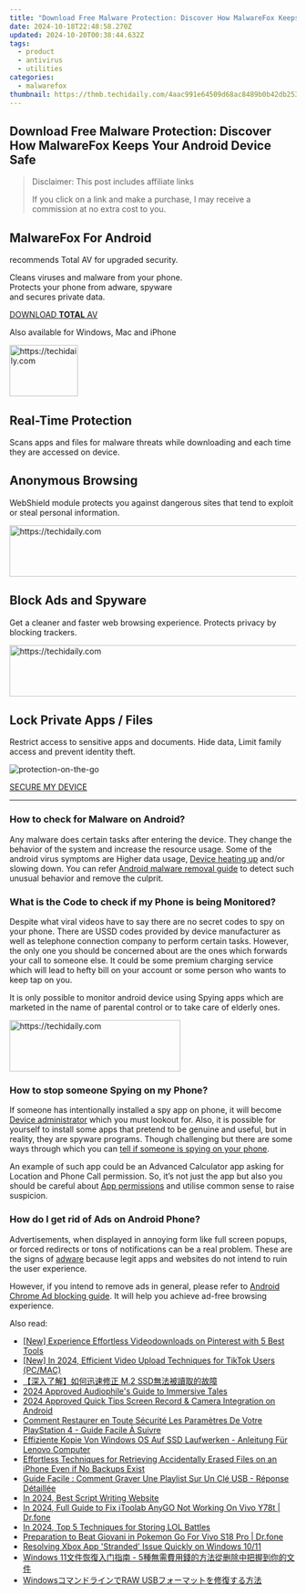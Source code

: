 ```yaml
---
title: "Download Free Malware Protection: Discover How MalwareFox Keeps Your Android Device Safe"
date: 2024-10-18T22:48:58.270Z
updated: 2024-10-20T00:38:44.632Z
tags:
  - product
  - antivirus
  - utilities
categories:
  - malwarefox
thumbnail: https://thmb.techidaily.com/4aac991e64509d68ac8489b0b42db25368d487df0c50d4cd60fbe09c3938eb3d.jpg
---
```


## Download Free Malware Protection: Discover How MalwareFox Keeps Your Android Device Safe

>  Disclaimer: This post includes affiliate links
>
>  If you click on a link and make a purchase, I may receive a commission at no extra cost to you.
>

## MalwareFox ​For Android

recommends Total AV for upgraded security.

Cleans viruses and malware from your phone.  
Protects your phone from adware, spyware  
and secures private data.

[DOWNLOAD **TOTAL** AV](https://tools.techidaily.com/malwarefox/products/) 

Also available for Windows, Mac and iPhone

<!-- affiliate ads begin -->
<a href="https://bluettifr.pxf.io/c/5597632/2145079/17095" target="_top" id="2145079">
  <img src="//a.impactradius-go.com/display-ad/17095-2145079" border="0" alt="https://techidaily.com" width="120" height="90"/>
</a>
<img height="0" width="0" src="https://bluettifr.pxf.io/i/5597632/2145079/17095" style="position:absolute;visibility:hidden;" border="0" />
<!-- affiliate ads end -->

## Real-Time Protection

Scans apps and files for malware threats while downloading and each time they are accessed on device.

## Anonymous Browsing

WebShield module protects you against dangerous sites that tend to exploit or steal personal information.

<!-- affiliate ads begin -->
<a href="https://aligracehair.sjv.io/c/5597632/2016170/19272" target="_top" id="2016170">
  <img src="//a.impactradius-go.com/display-ad/19272-2016170" border="0" alt="https://techidaily.com" width="728" height="90"/>
</a>
<img height="0" width="0" src="https://aligracehair.sjv.io/i/5597632/2016170/19272" style="position:absolute;visibility:hidden;" border="0" />
<!-- affiliate ads end -->

## Block Ads and Spyware

Get a cleaner and faster web browsing experience. Protects privacy by blocking trackers.

<!-- affiliate ads begin -->
<a href="https://appsumo.8odi.net/c/5597632/2082535/7443" target="_top" id="2082535">
  <img src="//a.impactradius-go.com/display-ad/7443-2082535" border="0" alt="https://techidaily.com" width="728" height="90"/>
</a>
<img height="0" width="0" src="https://appsumo.8odi.net/i/5597632/2082535/7443" style="position:absolute;visibility:hidden;" border="0" />
<!-- affiliate ads end -->

## Lock Private Apps / Files

Restrict access to sensitive apps and documents. Hide data, Limit family access and prevent identity theft.

![](https://www.malwarefox.com/wp-content/uploads/2022/07/protection-on-the-go.webp "protection-on-the-go")

[SECURE MY DEVICE](https://tools.techidaily.com/malwarefox/products/) 

---

### How to check for Malware on Android?

Any malware does certain tasks after entering the device. They change the behavior of the system and increase the resource usage. Some of the android virus symptoms are Higher data usage, [Device heating up](https://tools.techidaily.com/malwarefox/products/) and/or slowing down. You can refer [Android malware removal guide](https://tools.techidaily.com/malwarefox/products/) to detect such unusual behavior and remove the culprit.

### What is the Code to check if my Phone is being Monitored?

Despite what viral videos have to say there are no secret codes to spy on your phone. There are USSD codes provided by device manufacturer as well as telephone connection company to perform certain tasks. However, the only one you should be concerned about are the ones which forwards your call to someone else. It could be some premium charging service which will lead to hefty bill on your account or some person who wants to keep tap on you.

It is only possible to monitor android device using Spying apps which are marketed in the name of parental control or to take care of elderly ones.

<!-- affiliate ads begin -->
<a href="https://aligracehair.sjv.io/c/5597632/2135356/19272" target="_top" id="2135356">
  <img src="//a.impactradius-go.com/display-ad/19272-2135356" border="0" alt="https://techidaily.com" width="300" height="90"/>
</a>
<img height="0" width="0" src="https://aligracehair.sjv.io/i/5597632/2135356/19272" style="position:absolute;visibility:hidden;" border="0" />
<!-- affiliate ads end -->

### How to stop someone Spying on my Phone?

If someone has intentionally installed a spy app on phone, it will become [Device administrator](https://tools.techidaily.com/malwarefox/products/) which you must lookout for. Also, it is possible for yourself to install some apps that pretend to be genuine and useful, but in reality, they are spyware programs. Though challenging but there are some ways through which you can [tell if someone is spying on your phone](https://tools.techidaily.com/malwarefox/products/).

An example of such app could be an Advanced Calculator app asking for Location and Phone Call permission. So, it’s not just the app but also you should be careful about [App permissions](https://tools.techidaily.com/malwarefox/products/) and utilise common sense to raise suspicion. 

### How do I get rid of Ads on Android Phone?

Advertisements, when displayed in annoying form like full screen popups, or forced redirects or tons of notifications can be a real problem. These are the signs of [adware](https://tools.techidaily.com/malwarefox/products/) because legit apps and websites do not intend to ruin the user experience. 

However, if you intend to remove ads in general, please refer to [Android Chrome Ad blocking guide](https://tools.techidaily.com/malwarefox/products/). It will help you achieve ad-free browsing experience.

<ins class="adsbygoogle"
     style="display:block"
     data-ad-format="autorelaxed"
     data-ad-client="ca-pub-7571918770474297"
     data-ad-slot="1223367746"></ins>

<ins class="adsbygoogle"
     style="display:block"
     data-ad-client="ca-pub-7571918770474297"
     data-ad-slot="8358498916"
     data-ad-format="auto"
     data-full-width-responsive="true"></ins>

<span class="atpl-alsoreadstyle">Also read:</span>
<div><ul>
<li><a href="https://article-posts.techidaily.com/new-experience-effortless-videodownloads-on-pinterest-with-5-best-tools/"><u>[New] Experience Effortless Videodownloads on Pinterest with 5 Best Tools</u></a></li>
<li><a href="https://tiktok-video-recordings.techidaily.com/new-in-2024-efficient-video-upload-techniques-for-tiktok-users-pcmac/"><u>[New] In 2024, Efficient Video Upload Techniques for TikTok Users (PC/MAC)</u></a></li>
<li><a href="https://win-workspace.techidaily.com/m2-ssd/"><u>【深入了解】如何迅速修正 M.2 SSD無法被讀取的故障</u></a></li>
<li><a href="https://extra-hints.techidaily.com/2024-approved-audiophiles-guide-to-immersive-tales/"><u>2024 Approved Audiophile's Guide to Immersive Tales</u></a></li>
<li><a href="https://video-capture.techidaily.com/2024-approved-quick-tips-screen-record-and-camera-integration-on-android/"><u>2024 Approved Quick Tips Screen Record & Camera Integration on Android</u></a></li>
<li><a href="https://win-workspace.techidaily.com/comment-restaurer-en-toute-securite-les-parametres-de-votre-playstation-4-guide-facile-a-suivre/"><u>Comment Restaurer en Toute Sécurité Les Paramètres De Votre PlayStation 4 - Guide Facile À Suivre</u></a></li>
<li><a href="https://win-workspace.techidaily.com/effiziente-kopie-von-windows-os-auf-ssd-laufwerken-anleitung-fur-lenovo-computer/"><u>Effiziente Kopie Von Windows OS Auf SSD Laufwerken - Anleitung Für Lenovo Computer</u></a></li>
<li><a href="https://win-workspace.techidaily.com/effortless-techniques-for-retrieving-accidentally-erased-files-on-an-iphone-even-if-no-backups-exist/"><u>Effortless Techniques for Retrieving Accidentally Erased Files on an iPhone Even if No Backups Exist</u></a></li>
<li><a href="https://win-workspace.techidaily.com/guide-facile-comment-graver-une-playlist-sur-un-cle-usb-reponse-detaillee/"><u>Guide Facile : Comment Graver Une Playlist Sur Un Clé USB - Réponse Détaillée</u></a></li>
<li><a href="https://extra-skills.techidaily.com/in-2024-best-script-writing-website/"><u>In 2024, Best Script Writing Website</u></a></li>
<li><a href="https://review-topics.techidaily.com/in-2024-full-guide-to-fix-itoolab-anygo-not-working-on-vivo-y78t-drfone-by-drfone-virtual-android/"><u>In 2024, Full Guide to Fix iToolab AnyGO Not Working On Vivo Y78t | Dr.fone</u></a></li>
<li><a href="https://remote-screen-capture.techidaily.com/in-2024-top-5-techniques-for-storing-lol-battles/"><u>In 2024, Top 5 Techniques for Storing LOL Battles</u></a></li>
<li><a href="https://change-location.techidaily.com/preparation-to-beat-giovani-in-pokemon-go-for-vivo-s18-pro-drfone-by-drfone-virtual-android/"><u>Preparation to Beat Giovani in Pokemon Go For Vivo S18 Pro | Dr.fone</u></a></li>
<li><a href="https://win11-tips.techidaily.com/resolving-xbox-app-stranded-issue-quickly-on-windows-1011/"><u>Resolving Xbox App 'Stranded' Issue Quickly on Windows 10/11</u></a></li>
<li><a href="https://win-workspace.techidaily.com/1728464554689-windows-11-5/"><u>Windows 11文件恢復入门指南 - 5種無需費用錢的方法從删除中把握到你的文件</u></a></li>
<li><a href="https://win-workspace.techidaily.com/windowsraw-usb/"><u>WindowsコマンドラインでRAW USBフォーマットを修復する方法</u></a></li>
</ul></div>

